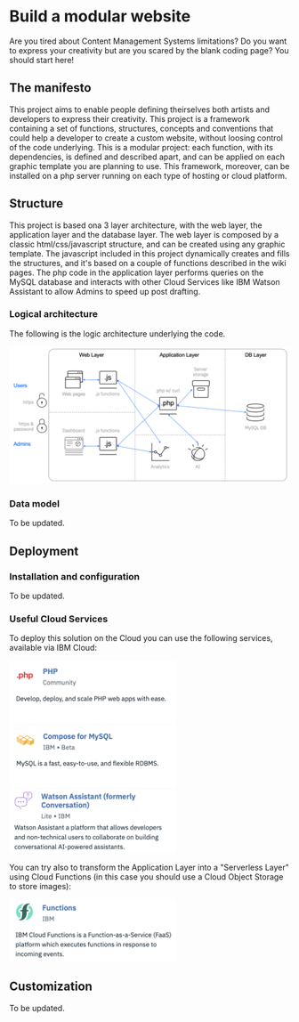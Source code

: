 # Build a modular website

Are you tired about Content Management Systems limitations? Do you want to express your creativity but are you scared by the blank coding page?
You should start here!


## The manifesto

This project aims to enable people defining theirselves both artists and developers to express their creativity.
This project is a framework containing a set of functions, structures, concepts and conventions that could help a developer to create a custom website, without loosing control of the code underlying.
This is a modular project: each function, with its dependencies, is defined and described apart, and can be applied on each graphic template you are planning to use. 
This framework, moreover, can be installed on a php server running on each type of hosting or cloud platform.


## Structure

This project is based ona 3 layer architecture, with the web layer, the application layer and the database layer. The web layer is composed by a classic html/css/javascript structure, and can be created using any graphic template. The javascript included in this project dynamically creates and fills the structures, and it's based on a couple of functions described in the wiki pages. The php code in the application layer performs queries on the MySQL database and interacts with other Cloud Services like IBM Watson Assistant to allow Admins to speed up post drafting.

### Logical architecture
The following is the logic architecture underlying the code.

<img src="/img/architecture.png" width="800px">

### Data model
To be updated.


## Deployment


### Installation and configuration

To be updated.

### Useful Cloud Services

To deploy this solution on the Cloud you can use the following services, available via IBM Cloud:

<img src="/img/php.png" width="300px">
<img src="/img/mysql.png" width="300px">
<img src="/img/assistant.png" width="300px">

You can try also to transform the Application Layer into a "Serverless Layer" using Cloud Functions (in this case you should use a Cloud Object Storage to store images):

<img src="/img/functions.png" width="300px">

## Customization

To be updated.
